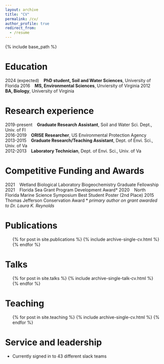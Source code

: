 ```yaml
---
layout: archive
title: "CV"
permalink: /cv/
author_profile: true
redirect_from:
  - /resume
---
```


{% include base_path %}

Education
======
2024 (expected) &ensp; **PhD student, Soil and Water Sciences**, University of Florida
2016 &ensp; **MS, Environmental Sciences**, Unviersity of Virginia
2012 &ensp; **BA, Biology**, University of Virginia

Research experience
======
2019-present &ensp; **Graduate Research Assistant**, Soil and Water Sci. Dept., Univ. of Fl     
2016-2019 &ensp; **ORISE Researcher**, US Environmental Protection Agency                      
2013-2015 &ensp; **Graduate Research/Teaching Assistant**, Dept. of Envi. Sci., Univ. of Va    
2012-2013 &ensp; **Laboratory Technician**, Dept. of Envi. Sci., Univ. of Va                   
  
Competitive Funding and Awards
======
2021 &ensp; Wetland Biological Laboratory Biogeochemistry Graduate Fellowship
2021 &ensp; Florida Sea Grant Program Development Award\*
2020 &ensp; North Florida Marine Science Symposium Best Student Poster (2nd Place)
2015 &ensp; Thomas Jefferson Conservation Award
\* *primary author on grant awarded to Dr. Laura K. Reynolds*

Publications
======
  <ul>{% for post in site.publications %}
    {% include archive-single-cv.html %}
  {% endfor %}</ul>
  
Talks
======
  <ul>{% for post in site.talks %}
    {% include archive-single-talk-cv.html %}
  {% endfor %}</ul>
  
Teaching
======
  <ul>{% for post in site.teaching %}
    {% include archive-single-cv.html %}
  {% endfor %}</ul>
  
Service and leadership
======
* Currently signed in to 43 different slack teams
